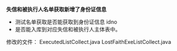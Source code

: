**失信和被执行人名单获取新增了身份证信息**

- 测试名单获取是否能获取到身份证信息 idno
- 是否能入库到对应失信和被执行人主体表中。

修改的文件：
ExecutedListCollect.java
LostFaithExeListCollect.java


